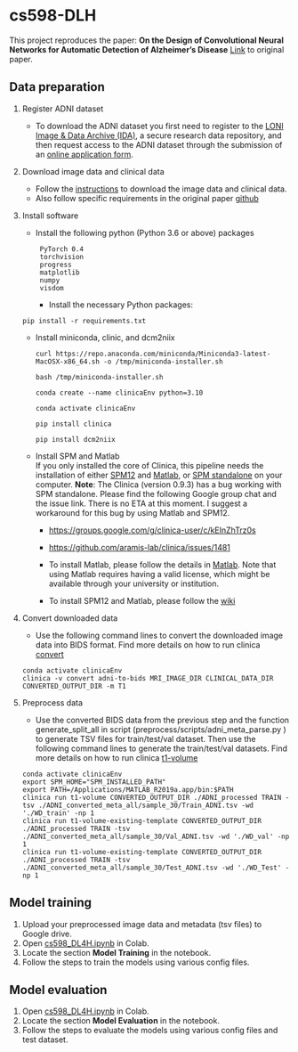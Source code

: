 # cs598-DLH
This project reproduces the paper:
**On the Design of Convolutional Neural Networks for Automatic Detection of Alzheimer’s Disease**
[Link](https://proceedings.mlr.press/v116/liu20a.html) to original paper.

## Data preparation
1. Register ADNI dataset
   * To download the ADNI dataset you first need to register to the [LONI Image & Data Archive (IDA)](https://ida.loni.usc.edu/login.jsp), a secure research data repository, and then request access to the ADNI dataset through the submission of an [online application form](https://ida.loni.usc.edu/collaboration/access/appApply.jsp?project=ADNI).
2. Download image data and clinical data
   * Follow the [instructions](https://aramislab.paris.inria.fr/clinica/docs/public/dev/Converters/ADNI2BIDS/) to download the image data and clinical data.
   * Also follow specific requirements in the original paper [github](https://github.com/NYUMedML/CNN_design_for_AD/tree/master?tab=readme-ov-file#download-adni-data)
3. Install software
   * Install the following python (Python 3.6 or above) packages
     ```
      PyTorch 0.4
      torchvision
      progress
      matplotlib
      numpy
      visdom
     ```
     * Install the necessary Python packages:

    ```
    pip install -r requirements.txt
    ```
   * Install miniconda, clinic, and dcm2niix
     ```
     curl https://repo.anaconda.com/miniconda/Miniconda3-latest-MacOSX-x86_64.sh -o /tmp/miniconda-installer.sh
     
     bash /tmp/miniconda-installer.sh
     
     conda create --name clinicaEnv python=3.10
     
     conda activate clinicaEnv
     
     pip install clinica
     
     pip install dcm2niix
     ```
   * Install SPM and Matlab \
     If you only installed the core of Clinica, this pipeline needs the installation of either [SPM12](https://aramislab.paris.inria.fr/clinica/docs/public/dev/Software/Third-party/#spm12) and [Matlab](https://aramislab.paris.inria.fr/clinica/docs/public/dev/Software/Third-party/#matlab), or [SPM standalone](https://aramislab.paris.inria.fr/clinica/docs/public/dev/Software/Third-party/#spm12-standalone) on your computer.
     **Note**: The Clinica (version 0.9.3) has a bug working with SPM standalone. Please find the following Google group chat and the issue link. There is no ETA at this moment. I suggest a workaround for this bug by using Matlab and SPM12.
      * https://groups.google.com/g/clinica-user/c/kEInZhTrz0s
      * https://github.com/aramis-lab/clinica/issues/1481
   
     * To install Matlab, please follow the details in [Matlab](https://www.mathworks.com/products/matlab.html). Note that using Matlab requires having a valid license, which might be available through your university or institution.
     * To install SPM12 and Matlab, please follow the [wiki](https://en.wikibooks.org/wiki/SPM/Installation_on_64bit_Mac_OS_(Intel)#macOS_Catalina,_Big_Sur,_Monterey,_Ventura)


4. Convert downloaded data
   * Use the following command lines to convert the downloaded image data into BIDS format. Find more details on how to run clinica [convert](https://aramislab.paris.inria.fr/clinica/docs/public/dev/Converters/ADNI2BIDS/)
   ```
   conda activate clinicaEnv
   clinica -v convert adni-to-bids MRI_IMAGE_DIR CLINICAL_DATA_DIR CONVERTED_OUTPUT_DIR -m T1
   ```
5. Preprocess data
   * Use the converted BIDS data from the previous step and the function generate_split_all in script (preprocess/scripts/adni_meta_parse.py
) to generate TSV files for train/test/val dataset. Then use the following command lines to generate the train/test/val datasets. Find more details on how to run clinica [t1-volume](https://aramislab.paris.inria.fr/clinica/docs/public/dev/Pipelines/T1_Volume/)
   ```
   conda activate clinicaEnv
   export SPM_HOME="SPM_INSTALLED_PATH"
   export PATH=/Applications/MATLAB_R2019a.app/bin:$PATH
   clinica run t1-volume CONVERTED_OUTPUT_DIR ./ADNI_processed TRAIN -tsv ./ADNI_converted_meta_all/sample_30/Train_ADNI.tsv -wd './WD_train' -np 1
   clinica run t1-volume-existing-template CONVERTED_OUTPUT_DIR ./ADNI_processed TRAIN -tsv ./ADNI_converted_meta_all/sample_30/Val_ADNI.tsv -wd './WD_val' -np 1
   clinica run t1-volume-existing-template CONVERTED_OUTPUT_DIR ./ADNI_processed TRAIN -tsv ./ADNI_converted_meta_all/sample_30/Test_ADNI.tsv -wd './WD_Test' -np 1
   ```

## Model training
1. Upload your preprocessed image data and metadata (tsv files) to Google drive.
2. Open [cs598_DL4H.ipynb](https://github.com/luzhangyi319/cs598-DLH/blob/main/cs598_DL4H.ipynb) in Colab.
3. Locate the section **Model Training** in the notebook.
4. Follow the steps to train the models using various config files.
## Model evaluation
1. Open [cs598_DL4H.ipynb](https://github.com/luzhangyi319/cs598-DLH/blob/main/cs598_DL4H.ipynb) in Colab.
2. Locate the section **Model Evaluation** in the notebook.
3. Follow the steps to evaluate the models using various config files and test dataset.

